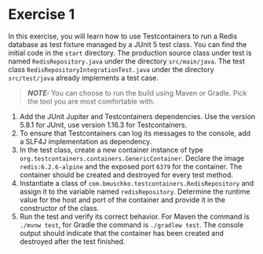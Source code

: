 # Exercise 1

In this exercise, you will learn how to use Testcontainers to run a Redis database as test fixture managed by a JUnit 5 test class. You can find the initial code in the `start` directory. The production source class under test is named `RedisRepository.java` under the directory `src/main/java`. The test class `RedisRepositoryIntegrationTest.java` under the directory `src/test/java` already implements a test case.

> **_NOTE:_** You can choose to run the build using Maven or Gradle. Pick the tool you are most comfortable with.

1. Add the JUnit Jupiter and Testcontainers dependencies. Use the version 5.8.1 for JUnit, use version 1.16.3 for Testcontainers.
2. To ensure that Testcontainers can log its messages to the console, add a SLF4J implementation as dependency.
3. In the test class, create a new container instance of type `org.testcontainers.containers.GenericContainer`. Declare the image `redis:6.2.6-alpine` and the exposed port `6379` for the container. The container should be created and destroyed for every test method.
4. Instantiate a class of `com.bmuschko.testcontainers.RedisRepository` and assign it to the variable named `redisRepository`. Determine the runtime value for the host and port of the container and provide it in the constructor of the class.
5. Run the test and verify its correct behavior. For Maven the command is `./mvnw test`, for Gradle the command is `./gradlew test`. The console output should indicate that the container has been created and destroyed after the test finished.
